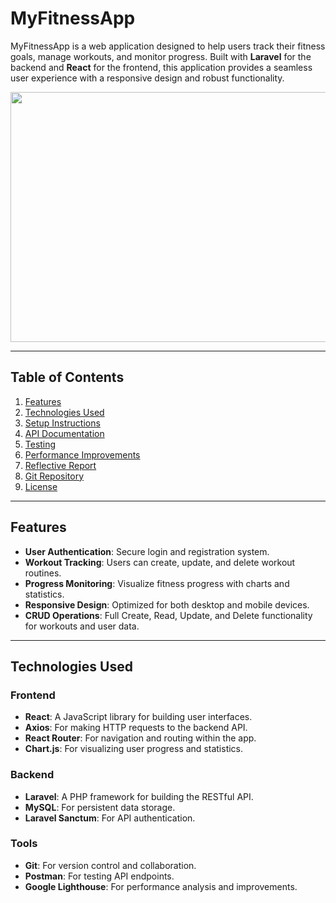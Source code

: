 # MyFitnessApp

MyFitnessApp is a web application designed to help users track their fitness goals, manage workouts, and monitor progress. Built with **Laravel** for the backend and **React** for the frontend, this application provides a seamless user experience with a responsive design and robust functionality.

<div align="center">
<img  height="400" width="800" src="https://images.pexels.com/photos/841130/pexels-photo-841130.jpeg?cs=srgb&dl=pexels-victorfreitas-841130.jpg&fm=jpg"/>
</div>

---

## Table of Contents
1. [Features](#features)
2. [Technologies Used](#technologies-used)
3. [Setup Instructions](#setup-instructions)
4. [API Documentation](#api-documentation)
5. [Testing](#testing)
6. [Performance Improvements](#performance-improvements)
7. [Reflective Report](#reflective-report)
8. [Git Repository](#git-repository)
9. [License](#license)

---

## Features

- **User Authentication**: Secure login and registration system.
- **Workout Tracking**: Users can create, update, and delete workout routines.
- **Progress Monitoring**: Visualize fitness progress with charts and statistics.
- **Responsive Design**: Optimized for both desktop and mobile devices.
- **CRUD Operations**: Full Create, Read, Update, and Delete functionality for workouts and user data.

---

## Technologies Used

### Frontend
- **React**: A JavaScript library for building user interfaces.
- **Axios**: For making HTTP requests to the backend API.
- **React Router**: For navigation and routing within the app.
- **Chart.js**: For visualizing user progress and statistics.

### Backend
- **Laravel**: A PHP framework for building the RESTful API.
- **MySQL**: For persistent data storage.
- **Laravel Sanctum**: For API authentication.

### Tools
- **Git**: For version control and collaboration.
- **Postman**: For testing API endpoints.
- **Google Lighthouse**: For performance analysis and improvements.

